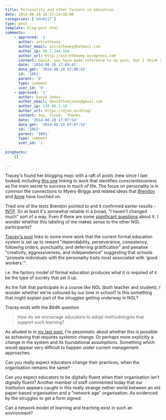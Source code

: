 ```yaml
---
title: Personality and other factors in education
date: 2014-08-28 16:57:23+10:00
categories: ['edu8117']
type: post
template: blog-post.html
comments:
    - approved: '1'
      author: astrethewey
      author_email: astrethewey@hotmail.com
      author_ip: 58.7.244.164
      author_url: http://astrethewey.wordpress.com
      content: David, you have made reference to my post, but I think you mean Tracey!
      date: '2014-08-28 17:00:43'
      date_gmt: '2014-08-28 07:00:43'
      id: '1061'
      parent: '0'
      type: comment
      user_id: '0'
    - approved: '1'
      author: David Jones
      author_email: davidthomjones@gmail.com
      author_ip: 139.86.2.14
      author_url: https://djon.es/blog/
      content: Yep, fixed.  Thanks.
      date: '2014-08-28 17:07:54'
      date_gmt: '2014-08-28 07:07:54'
      id: '1062'
      parent: '1061'
      type: comment
      user_id: '1'
    
pingbacks:
    []
    
---
```

Tracey's found her blogging mojo with a raft of posts (new since I last looked) including [this one](http://learningforinsight.wordpress.com/2014/08/25/conscientiousness-creativity-and-an-online-educational-future/) linking to work that identifies conscientiousness as the main secret to success in much of life. The focus on personality is in common the connections to Myers-Briggs and related ideas that [Brendon](http://willocksb.wordpress.com/2014/08/25/gathering-some-data/) and [Anne](http://astrethewey.wordpress.com/2014/08/28/more-than-you-might-think/) have touched on.

Tried one of the tests Brendon pointed to and it confirmed earlier results - [INTP](http://www.16personalities.com/intp-personality). So at least it's somewhat reliable in a broad, "I haven't changed much" sort of a way. Even if there are some [significant questions](http://www.theguardian.com/science/brain-flapping/2013/mar/19/myers-briggs-test-unscientific) about it. I wonder whether this labeling of me makes sense to the other NGL participants?

[Tracey's post](http://learningforinsight.wordpress.com/2014/08/25/conscientiousness-creativity-and-an-online-educational-future/) links to some more work that the current formal education system is set up to reward "dependability, perseverance, consistency, following orders, punctuality, and deferring gratification" and penalise "creativity, aggressiveness, and independence" suggesting that schools "promote individuals with the personality traits most associated with 'good workers.'".

i.e. the factory model of formal education produces what it is required of it be the type of society that set it up.

As the folk that participate in a course like NGL (both teacher and student), I wonder whether we're coloured by our time in school? Is this something that might explain part of the struggles getting underway in NGL?

Tracey ends with the $64K question

> How do we encourage educators to adopt methodologies that support such learning?

As alluded to in [my last post](/blog2/2014/08/28/on-trying-to-be-optimistic-in-a-stupid-world/), I'm pessimistic about whether this is possible as achieving that requires systemic change. Or perhaps more explicitly a change in the system and its foundational assumptions. Something which would appear very difficult to happen under current management approaches.

Can you really expect educators change their practices, when the organisation remains the same?

Can you expect educators to be digitally fluent when their organisation isn't digitally fluent? Another member of staff commented today that our institution appears caught in this really strange nether world between an old paper-based organisation and a "network age" organisation. As evidenced by the struggles to get a form signed.

Can a network model of learning and teaching exist in such an environment?